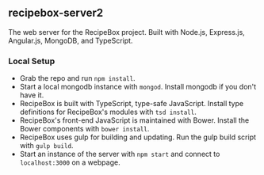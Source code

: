 ## recipebox-server2
The web server for the RecipeBox project. Built with Node.js, Express.js, Angular.js, MongoDB, and TypeScript.

### Local Setup
- Grab the repo and run `npm install`. 
- Start a local mongodb instance with `mongod`. Install mongodb if you don't have it.
- RecipeBox is built with TypeScript, type-safe JavaScript. Install type definitions for RecipeBox's modules with `tsd install`.
- RecipeBox's front-end JavaScript is maintained with Bower. Install the Bower components with `bower install`.
- RecipeBox uses gulp for building and updating. Run the gulp build script with `gulp build`.
- Start an instance of the server with `npm start` and connect to `localhost:3000` on a webpage.
